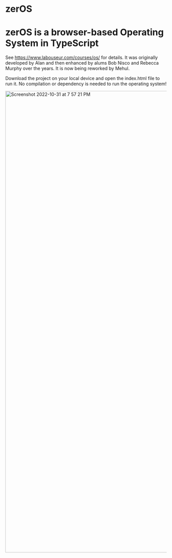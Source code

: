 # zerOS

zerOS is a browser-based Operating System in TypeScript
========================================================

See https://www.labouseur.com/courses/os/ for details.
It was originally developed by Alan and then enhanced by alums Bob Nisco and Rebecca Murphy over the years.
It is now being reworked by Mehul.

Download the project on your local device and open the index.html file to run it. No compilation or dependency is needed to run the operating system!

<img width="1440" alt="Screenshot 2022-10-31 at 7 57 21 PM" src="https://user-images.githubusercontent.com/54683532/199131056-5ae73ab6-c034-4dda-a2b9-a7df107b01c6.png">

